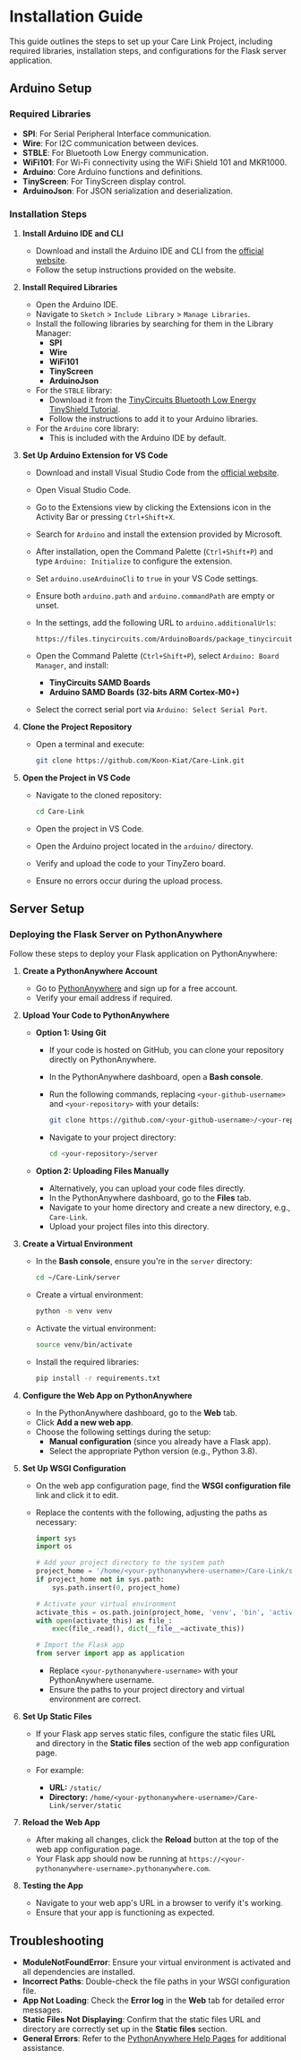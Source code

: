 # Installation Guide

This guide outlines the steps to set up your Care Link Project, including required libraries, installation steps, and configurations for the Flask server application.

## Arduino Setup

### Required Libraries

- **SPI**: For Serial Peripheral Interface communication.
- **Wire**: For I2C communication between devices.
- **STBLE**: For Bluetooth Low Energy communication.
- **WiFi101**: For Wi-Fi connectivity using the WiFi Shield 101 and MKR1000.
- **Arduino**: Core Arduino functions and definitions.
- **TinyScreen**: For TinyScreen display control.
- **ArduinoJson**: For JSON serialization and deserialization.

### Installation Steps

1. **Install Arduino IDE and CLI**

   - Download and install the Arduino IDE and CLI from the [official website](https://www.arduino.cc/en/software/).
   - Follow the setup instructions provided on the website.

2. **Install Required Libraries**

   - Open the Arduino IDE.
   - Navigate to `Sketch` > `Include Library` > `Manage Libraries`.
   - Install the following libraries by searching for them in the Library Manager:
     - **SPI**
     - **Wire**
     - **WiFi101**
     - **TinyScreen**
     - **ArduinoJson**
   - For the `STBLE` library:
     - Download it from the [TinyCircuits Bluetooth Low Energy TinyShield Tutorial](https://learn.tinycircuits.com/Communication/Bluetooth-Low-Energy_TinyShield_Tutorial/).
     - Follow the instructions to add it to your Arduino libraries.
   - For the `Arduino` core library:
     - This is included with the Arduino IDE by default.

3. **Set Up Arduino Extension for VS Code**

   - Download and install Visual Studio Code from the [official website](https://code.visualstudio.com/).
   - Open Visual Studio Code.
   - Go to the Extensions view by clicking the Extensions icon in the Activity Bar or pressing `Ctrl+Shift+X`.
   - Search for `Arduino` and install the extension provided by Microsoft.
   - After installation, open the Command Palette (`Ctrl+Shift+P`) and type `Arduino: Initialize` to configure the extension.
   - Set `arduino.useArduinoCli` to `true` in your VS Code settings.
   - Ensure both `arduino.path` and `arduino.commandPath` are empty or unset.
   - In the settings, add the following URL to `arduino.additionalUrls`:

     ```
     https://files.tinycircuits.com/ArduinoBoards/package_tinycircuits_index.json
     ```

   - Open the Command Palette (`Ctrl+Shift+P`), select `Arduino: Board Manager`, and install:
     - **TinyCircuits SAMD Boards**
     - **Arduino SAMD Boards (32-bits ARM Cortex-M0+)**
   - Select the correct serial port via `Arduino: Select Serial Port`.

4. **Clone the Project Repository**

   - Open a terminal and execute:

     ```bash
     git clone https://github.com/Koon-Kiat/Care-Link.git
     ```

5. **Open the Project in VS Code**

   - Navigate to the cloned repository:

     ```bash
     cd Care-Link
     ```

   - Open the project in VS Code.
   - Open the Arduino project located in the `arduino/` directory.
   - Verify and upload the code to your TinyZero board.
   - Ensure no errors occur during the upload process.

## Server Setup

### Deploying the Flask Server on PythonAnywhere

Follow these steps to deploy your Flask application on PythonAnywhere:

1. **Create a PythonAnywhere Account**

   - Go to [PythonAnywhere](https://www.pythonanywhere.com/) and sign up for a free account.
   - Verify your email address if required.

2. **Upload Your Code to PythonAnywhere**

   - **Option 1: Using Git**
     - If your code is hosted on GitHub, you can clone your repository directly on PythonAnywhere.
     - In the PythonAnywhere dashboard, open a **Bash console**.
     - Run the following commands, replacing `<your-github-username>` and `<your-repository>` with your details:

       ```bash
       git clone https://github.com/<your-github-username>/<your-repository>.git
       ```

     - Navigate to your project directory:

       ```bash
       cd <your-repository>/server
       ```

   - **Option 2: Uploading Files Manually**
     - Alternatively, you can upload your code files directly.
     - In the PythonAnywhere dashboard, go to the **Files** tab.
     - Navigate to your home directory and create a new directory, e.g., `Care-Link`.
     - Upload your project files into this directory.

3. **Create a Virtual Environment**

   - In the **Bash console**, ensure you're in the `server` directory:

     ```bash
     cd ~/Care-Link/server
     ```

   - Create a virtual environment:

     ```bash
     python -m venv venv
     ```

   - Activate the virtual environment:

     ```bash
     source venv/bin/activate
     ```

   - Install the required libraries:

     ```bash
     pip install -r requirements.txt
     ```

4. **Configure the Web App on PythonAnywhere**

   - In the PythonAnywhere dashboard, go to the **Web** tab.
   - Click **Add a new web app**.
   - Choose the following settings during the setup:
     - **Manual configuration** (since you already have a Flask app).
     - Select the appropriate Python version (e.g., Python 3.8).

5. **Set Up WSGI Configuration**

   - On the web app configuration page, find the **WSGI configuration file** link and click it to edit.
   - Replace the contents with the following, adjusting the paths as necessary:

     ```python
     import sys
     import os

     # Add your project directory to the system path
     project_home = '/home/<your-pythonanywhere-username>/Care-Link/server'
     if project_home not in sys.path:
         sys.path.insert(0, project_home)

     # Activate your virtual environment
     activate_this = os.path.join(project_home, 'venv', 'bin', 'activate_this.py')
     with open(activate_this) as file_:
         exec(file_.read(), dict(__file__=activate_this))

     # Import the Flask app
     from server import app as application
     ```

     - Replace `<your-pythonanywhere-username>` with your PythonAnywhere username.
     - Ensure the paths to your project directory and virtual environment are correct.

6. **Set Up Static Files**

   - If your Flask app serves static files, configure the static files URL and directory in the **Static files** section of the web app configuration page.
   - For example:

     - **URL:** `/static/`
     - **Directory:** `/home/<your-pythonanywhere-username>/Care-Link/server/static`

7. **Reload the Web App**

   - After making all changes, click the **Reload** button at the top of the web app configuration page.
   - Your Flask app should now be running at `https://<your-pythonanywhere-username>.pythonanywhere.com`.

8. **Testing the App**

   - Navigate to your web app's URL in a browser to verify it's working.
   - Ensure that your app is functioning as expected.

## Troubleshooting
- **ModuleNotFoundError**: Ensure your virtual environment is activated and all dependencies are installed.
- **Incorrect Paths**: Double-check the file paths in your WSGI configuration file.
- **App Not Loading**: Check the **Error log** in the **Web** tab for detailed error messages.
- **Static Files Not Displaying**: Confirm that the static files URL and directory are correctly set up in the **Static files** section.
- **General Errors**: Refer to the [PythonAnywhere Help Pages](https://help.pythonanywhere.com/) for additional assistance.
